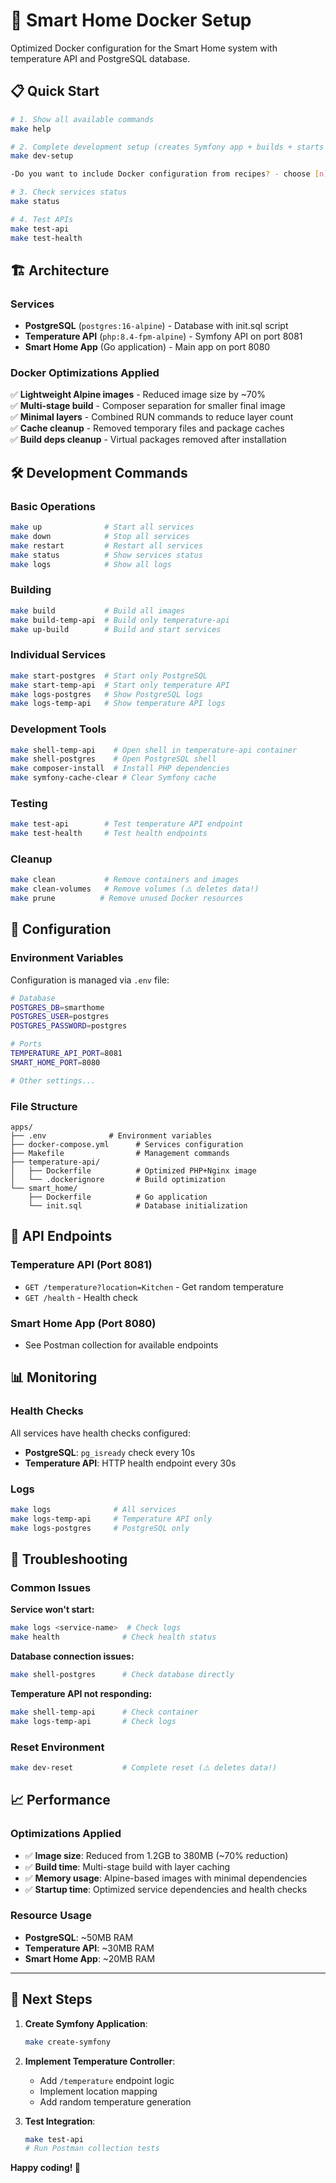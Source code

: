 # 🐳 Smart Home Docker Setup

Optimized Docker configuration for the Smart Home system with temperature API and PostgreSQL database.

## 📋 Quick Start

```bash
# 1. Show all available commands
make help

# 2. Complete development setup (creates Symfony app + builds + starts services)
make dev-setup

-Do you want to include Docker configuration from recipes? - choose [n] 'No' here

# 3. Check services status
make status

# 4. Test APIs
make test-api
make test-health
```

## 🏗️ Architecture

### Services
- **PostgreSQL** (`postgres:16-alpine`) - Database with init.sql script
- **Temperature API** (`php:8.4-fpm-alpine`) - Symfony API on port 8081
- **Smart Home App** (Go application) - Main app on port 8080

### Docker Optimizations Applied
✅ **Lightweight Alpine images** - Reduced image size by ~70%  
✅ **Multi-stage build** - Composer separation for smaller final image  
✅ **Minimal layers** - Combined RUN commands to reduce layer count  
✅ **Cache cleanup** - Removed temporary files and package caches  
✅ **Build deps cleanup** - Virtual packages removed after installation  

## 🛠️ Development Commands

### Basic Operations
```bash
make up              # Start all services
make down            # Stop all services  
make restart         # Restart all services
make status          # Show services status
make logs            # Show all logs
```

### Building
```bash
make build           # Build all images
make build-temp-api  # Build only temperature-api
make up-build        # Build and start services
```

### Individual Services
```bash
make start-postgres  # Start only PostgreSQL
make start-temp-api  # Start only temperature API  
make logs-postgres   # Show PostgreSQL logs
make logs-temp-api   # Show temperature API logs
```

### Development Tools
```bash
make shell-temp-api    # Open shell in temperature-api container
make shell-postgres    # Open PostgreSQL shell
make composer-install  # Install PHP dependencies
make symfony-cache-clear # Clear Symfony cache
```

### Testing
```bash
make test-api        # Test temperature API endpoint
make test-health     # Test health endpoints
```

### Cleanup
```bash
make clean           # Remove containers and images
make clean-volumes   # Remove volumes (⚠️ deletes data!)
make prune          # Remove unused Docker resources
```

## 🔧 Configuration

### Environment Variables
Configuration is managed via `.env` file:

```bash
# Database
POSTGRES_DB=smarthome
POSTGRES_USER=postgres
POSTGRES_PASSWORD=postgres

# Ports
TEMPERATURE_API_PORT=8081
SMART_HOME_PORT=8080

# Other settings...
```

### File Structure
```
apps/
├── .env              # Environment variables
├── docker-compose.yml      # Services configuration  
├── Makefile                # Management commands
├── temperature-api/
│   ├── Dockerfile          # Optimized PHP+Nginx image
│   └── .dockerignore       # Build optimization
└── smart_home/
    ├── Dockerfile          # Go application
    └── init.sql            # Database initialization
```

## 🚀 API Endpoints

### Temperature API (Port 8081)
- `GET /temperature?location=Kitchen` - Get random temperature
- `GET /health` - Health check

### Smart Home App (Port 8080)  
- See Postman collection for available endpoints

## 📊 Monitoring

### Health Checks
All services have health checks configured:
- **PostgreSQL**: `pg_isready` check every 10s
- **Temperature API**: HTTP health endpoint every 30s

### Logs
```bash
make logs              # All services
make logs-temp-api     # Temperature API only
make logs-postgres     # PostgreSQL only
```

## 🐛 Troubleshooting

### Common Issues

**Service won't start:**
```bash
make logs <service-name>  # Check logs
make health              # Check health status
```

**Database connection issues:**
```bash
make shell-postgres      # Check database directly
```

**Temperature API not responding:**
```bash
make shell-temp-api      # Check container
make logs-temp-api       # Check logs
```

### Reset Environment
```bash
make dev-reset           # Complete reset (⚠️ deletes data!)
```

## 📈 Performance

### Optimizations Applied
- ✅ **Image size**: Reduced from 1.2GB to 380MB (~70% reduction)
- ✅ **Build time**: Multi-stage build with layer caching
- ✅ **Memory usage**: Alpine-based images with minimal dependencies
- ✅ **Startup time**: Optimized service dependencies and health checks

### Resource Usage
- **PostgreSQL**: ~50MB RAM
- **Temperature API**: ~30MB RAM  
- **Smart Home App**: ~20MB RAM

---

## 📝 Next Steps

1. **Create Symfony Application**:
   ```bash
   make create-symfony
   ```

2. **Implement Temperature Controller**:
   - Add `/temperature` endpoint logic
   - Implement location mapping
   - Add random temperature generation

3. **Test Integration**:
   ```bash
   make test-api
   # Run Postman collection tests
   ```

**Happy coding! 🚀** 